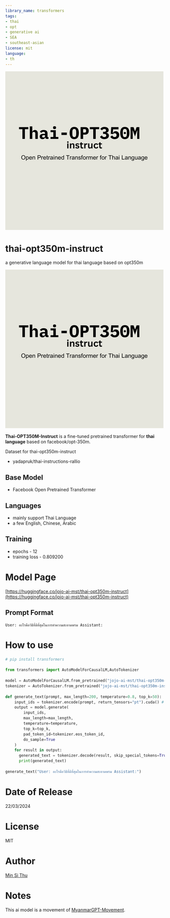 ```yaml
---
library_name: transformers
tags:
- thai
- opt
- generative ai
- SEA
- southeast-asian
license: mit
language:
- th
---
```


![thai-opt350m-instruct-logo](thai-opt350m.png)

# thai-opt350m-instruct
 a generative language model for thai language based on opt350m

![Thai Open Pretrained Transformer 350M - Generative](/thai-opt350m.png) 

**Thai-OPT350M-Instruct** is a fine-tuned pretrained transformer for **thai language** based on facebook/opt-350m.

Dataset for thai-opt350m-instruct
- yadapruk/thai-instructions-rallio

## Base Model
- Facebook Open Pretrained Transformer

## Languages 
- mainly support Thai Language
- a few English, Chinese, Arabic

## Training
- epochs - 12
- training loss - 0.809200

# Model Page

[https://huggingface.co/jojo-ai-mst/thai-opt350m-instruct](https://huggingface.co/jojo-ai-mst/thai-opt350m-instruct)

## Prompt Format

```
User: อะไรคือวิธีที่ดีที่สุดในการทําความสะอาดพรม Assistant:
```

# How to use

```python
# pip install transformers

from transformers import AutoModelForCausalLM,AutoTokenizer

model = AutoModelForCausalLM.from_pretrained("jojo-ai-mst/thai-opt350m-instruct")
tokenizer = AutoTokenizer.from_pretrained("jojo-ai-mst/thai-opt350m-instruct")

def generate_text(prompt, max_length=200, temperature=0.8, top_k=50):
    input_ids = tokenizer.encode(prompt, return_tensors="pt").cuda() # remove .cuda() if only cpu
    output = model.generate(
        input_ids,
        max_length=max_length,
        temperature=temperature,
        top_k=top_k,
        pad_token_id=tokenizer.eos_token_id,
        do_sample=True
    )
    for result in output:
      generated_text = tokenizer.decode(result, skip_special_tokens=True)
      print(generated_text)

generate_text("User: อะไรคือวิธีที่ดีที่สุดในการทําความสะอาดพรม Assistant:")
```

# Date of Release 

22/03/2024

# License

MIT

# Author

[Min Si Thu](https://www.linkedin.com/in/min-si-thu/)

# Notes

This ai model is a movement of [MyanmarGPT-Movement](https://github.com/MyanmarGPT-Movement).